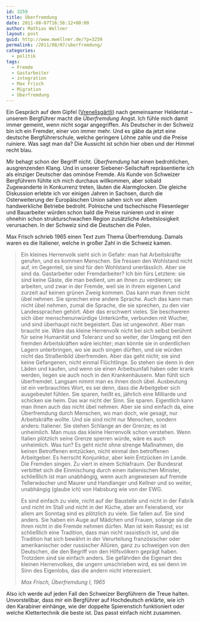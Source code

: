 ```yaml
---
id: 3259
title: Überfremdung
date: 2011-08-07T16:56:12+00:00
author: Mathias Wellner
layout: post
guid: http://www.mwellner.de/?p=3259
permalink: /2011/08/07/uberfremdung/
categories:
  - politik
tags:
  - Fremde
  - Gastarbeiter
  - integration
  - Max Frisch
  - Migration
  - Überfremdung
---
```

Ein Gespräch auf dem Gipfel ([Vrenelisgärtli](http://www.mwellner.de/2011/08/01/vrenelisgartli/)) nach gemeinsamer Heldentat &ndash; unserem Bergführer macht die _Überfremdung_ Angst. Ich fühle mich damit immer gemeint, wenn nicht sogar angegriffen. Als Deutscher in der Schweiz bin ich ein Fremder, einer von immer mehr. Und es gäbe da jetzt eine deutsche Bergführerschule, welche geringere Löhne zahle und die Preise ruiniere. Was sagt man da? Die Aussicht ist schön hier oben und der Himmel recht blau. 

Mir behagt schon der Begriff nicht. _Überfremdung_ hat einen bedrohlichen, ausgrenzenden Klang. Und in unserer Siebener-Seilschaft repräsentierte ich als einziger Deutscher das ominöse Fremde. Als Kunde von Schweizer Bergführern fühlte ich mich durchaus willkommen, aber sobald Zugewanderte in Konkurrenz treten, läuten die Alarmglocken. Die gleiche Diskussion erlebte ich vor einigen Jahren in Sachsen, durch die Osterweiterung der Europäischen Union sahen sich vor allem handwerkliche Betriebe bedroht. Polnische und tschechische Fliesenleger und Bauarbeiter würden schon bald die Preise ruinieren und in einer ohnehin schon strukturschwachen Region zusätzliche Arbeitslosigkeit verursachen. In der Schweiz sind die Deutschen die Polen. 

Max Frisch schrieb 1965 einen Text zum Thema Überfremdung. Damals waren es die Italiener, welche in großer Zahl in die Schweiz kamen. 

> Ein kleines Herrenvolk sieht sich in Gefahr: man hat Arbeitskräfte gerufen, und es kommen Menschen. Sie fressen den Wohlstand nicht auf, im Gegenteil, sie sind für den Wohlstand unerlässlich. Aber sie sind da. Gastarbeiter oder Fremdarbeiter? Ich bin fürs Letztere: sie sind keine Gäste, die man bedient, um an ihnen zu verdienen; sie arbeiten, und zwar in der Fremde, weil sie in ihrem eigenen Land zurzeit auf keinen grünen Zweig kommen. Das kann man ihnen nicht übel nehmen. Sie sprechen eine andere Sprache. Auch das kann man nicht übel nehmen, zumal die Sprache, die sie sprechen, zu den vier Landessprachen gehört. Aber das erschwert vieles. Sie beschweren sich über menschenunwürdige Unterkünfte, verbunden mit Wucher, und sind überhaupt nicht begeistert. Das ist ungewohnt. Aber man braucht sie. Wäre das kleine Herrenvolk nicht bei sich selbst berühmt für seine Humanität und Toleranz und so weiter, der Umgang mit den fremden Arbeitskräften wäre leichter; man könnte sie in ordentlichen Lagern unterbringen, wo sie auch singen dürften, und sie würden nicht das Straßenbild überfremden. Aber das geht nicht; sie sind keine Gefangenen, nicht einmal Flüchtlinge. So stehen sie denn in den Läden und kaufen, und wenn sie einen Arbeitsunfall haben oder krank werden, liegen sie auch noch in den Krankenhäusern. Man fühlt sich überfremdet. Langsam nimmt man es ihnen doch übel. Ausbeutung ist ein verbrauchtes Wort, es sei denn, dass die Arbeitgeber sich ausgebeutet fühlen. Sie sparen, heißt es, jährlich eine Milliarde und schicken sie heim. Das war nicht der Sinn. Sie sparen. Eigentlich kann man ihnen auch das nicht übel nehmen. Aber sie sind einfach da, eine Überfremdung durch Menschen, wo man doch, wie gesagt, nur Arbeitskräfte wollte. Und sie sind nicht nur Menschen, sondern anders: Italiener. Sie stehen Schlange an der Grenze; es ist unheimlich. Man muss das kleine Herrenvolk schon verstehen. Wenn Italien plötzlich seine Grenze sperren würde, wäre es auch unheimlich. Was tun? Es geht nicht ohne strenge Maßnahmen, die keinen Betroffenen entzücken, nicht einmal den betroffenen Arbeitgeber. Es herrscht Konjunktur, aber kein Entzücken im Lande. Die Fremden singen. Zu viert in einem Schlafraum. Der Bundesrat verbittet sich die Einmischung durch einen italienischen Minister, schließlich ist man unabhängig, wenn auch angewiesen auf fremde Tellerwäscher und Maurer und Handlanger und Kellner und so weiter, unabhängig (glaube ich) von Habsburg wie von der EWG.
> 
> Es sind einfach zu viele, nicht auf der Baustelle und nicht in der Fabrik und nicht im Stall und nicht in der Küche, aber am Feierabend, vor allem am Sonntag sind es plötzlich zu viele. Sie fallen auf. Sie sind anders. Sie haben ein Auge auf Mädchen und Frauen, solange sie die ihren nicht in die Fremde nehmen dürfen. Man ist kein Rassist; es ist schließlich eine Tradition, dass man nicht rassistisch ist, und die Tradition hat sich bewährt in der Verurteilung französischer oder amerikanischer oder russischer Allüren, ganz zu schweigen von den Deutschen, die den Begriff von den Hilfsvölkern geprägt haben. Trotzdem sind sie einfach anders. Sie gefährden die Eigenart des kleinen Herrenvolkes, die ungern umschrieben wird, es sei denn im Sinn des Eigenlobs, das die andern nicht interessiert.
> 
> _Max Frisch, Überfremdung I, 1965_ 

Also ich werde auf jeden Fall den Schweizer Bergführern die Treue halten. Unvorstellbar, dass mir ein Bergführer auf Hochdeutsch erklärte, wie ich den Karabiner einhänge, wie der doppelte Spierenstich funktioniert oder welche Klettertechnik die beste ist. Das passt einfach nicht zusammen.